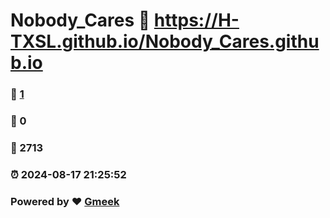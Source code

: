 # Nobody_Cares :link: https://H-TXSL.github.io/Nobody_Cares.github.io 
### :page_facing_up: [1](https://H-TXSL.github.io/Nobody_Cares.github.io/tag.html) 
### :speech_balloon: 0 
### :hibiscus: 2713 
### :alarm_clock: 2024-08-17 21:25:52 
### Powered by :heart: [Gmeek](https://github.com/Meekdai/Gmeek)

